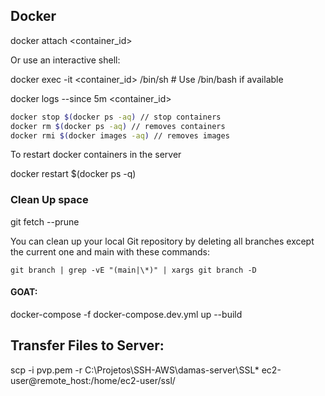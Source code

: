 ## Docker

docker attach <container_id>

Or use an interactive shell:

docker exec -it <container_id> /bin/sh  # Use /bin/bash if available


docker logs --since 5m <container_id>

```bash
docker stop $(docker ps -aq) // stop containers
docker rm $(docker ps -aq) // removes containers
docker rmi $(docker images -aq) // removes images
```

To restart docker containers in the server 

docker restart $(docker ps -q)



### Clean Up space

git fetch --prune


You can clean up your local Git repository by deleting all branches except the current one and main with these commands:

    git branch | grep -vE "(main|\*)" | xargs git branch -D


#### GOAT:

docker-compose -f docker-compose.dev.yml up --build



## Transfer Files to Server:

scp -i pvp.pem -r C:\Projetos\SSH-AWS\damas-server\SSL\* ec2-user@remote_host:/home/ec2-user/ssl/

